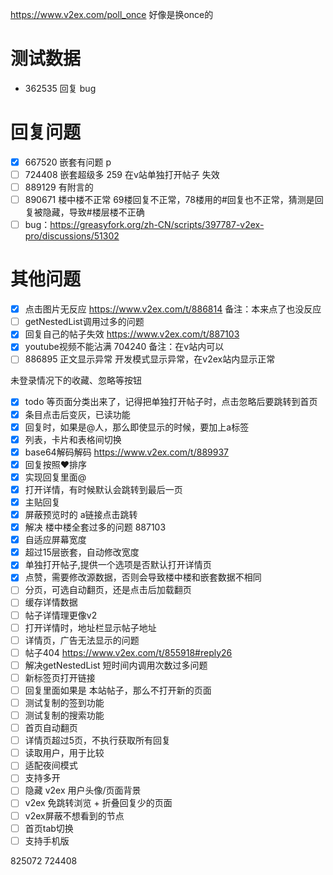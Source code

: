 https://www.v2ex.com/poll_once 好像是换once的

# 测试数据
- 362535 回复
bug
# 回复问题
- [x]  667520 嵌套有问题 p
- [ ]  724408 嵌套超级多 259 在v站单独打开帖子 失效 
- [ ]  889129 有附言的 
- [ ]  890671  楼中楼不正常 69楼回复不正常，78楼用的#回复也不正常，猜测是回复被隐藏，导致#楼层楼不正确 
- [ ]  bug：https://greasyfork.org/zh-CN/scripts/397787-v2ex-pro/discussions/51302

# 其他问题
- [x] 点击图片无反应 https://www.v2ex.com/t/886814  备注：本来点了也没反应  
- [ ]  getNestedList调用过多的问题
- [x]  回复自己的帖子失效 https://www.v2ex.com/t/887103 
- [x]  youtube视频不能沾满 704240  备注：在v站内可以
- [ ]  886895 正文显示异常 开发模式显示异常，在v2ex站内显示正常

未登录情况下的收藏、忽略等按钮
- [x] todo 等页面分类出来了，记得把单独打开帖子时，点击忽略后要跳转到首页 
- [x]  条目点击后变灰，已读功能 
- [x]  回复时，如果是@人，那么即使显示的时候，要加上a标签 
- [x]  列表，卡片和表格间切换 
- [x]  base64解码解码 https://www.v2ex.com/t/889937 
- [x]  回复按照❤️排序 
- [x]  实现回复里面@ 
- [x]  打开详情，有时候默认会跳转到最后一页 
- [x]  主贴回复 
- [x]  屏蔽预览时的 a链接点击跳转 
- [x]  解决 楼中楼全套过多的问题 887103 
- [x]  自适应屏幕宽度 
- [x]  超过15层嵌套，自动修改宽度 
- [x]  单独打开帖子,提供一个选项是否默认打开详情页 
- [x]  点赞，需要修改源数据，否则会导致楼中楼和嵌套数据不相同
- [ ]  分页，可选自动翻页，还是点击后加载翻页
- [ ]  缓存详情数据
- [ ]  帖子详情理更像v2
- [ ]  打开详情时，地址栏显示帖子地址
- [ ]  详情页，广告无法显示的问题
- [ ]  帖子404 https://www.v2ex.com/t/855918#reply26
- [ ]  解决getNestedList 短时间内调用次数过多问题
- [ ]  新标签页打开链接
- [ ]  回复里面如果是 本站帖子，那么不打开新的页面
- [ ]  测试复制的签到功能
- [ ]  测试复制的搜索功能
- [ ]  首页自动翻页
- [ ]  详情页超过5页，不执行获取所有回复
- [ ]  读取用户，用于比较
- [ ]  适配夜间模式
- [ ]  支持多开
- [ ]  隐藏 v2ex 用户头像/页面背景
- [ ]  v2ex 免跳转浏览 + 折叠回复少的页面
- [ ]  v2ex屏蔽不想看到的节点
- [ ]  首页tab切换
- [ ]  支持手机版

825072
724408


